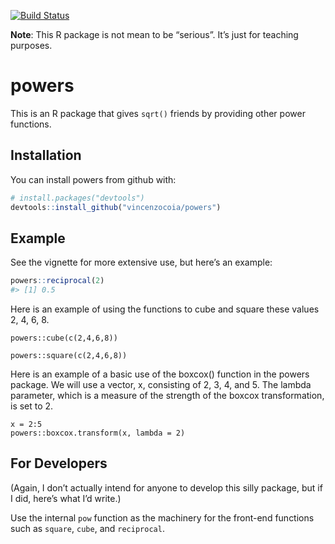 
<!-- README.md is generated from README.Rmd. Please edit that file -->

[![Build
Status](https://travis-ci.org/vincenzocoia/powers.svg?branch=master)](https://travis-ci.org/vincenzocoia/powers)

**Note**: This R package is not mean to be “serious”. It’s just for
teaching purposes.

# powers

This is an R package that gives `sqrt()` friends by providing other
power functions.

## Installation

You can install powers from github with:

``` r
# install.packages("devtools")
devtools::install_github("vincenzocoia/powers")
```

## Example

See the vignette for more extensive use, but here’s an example:

``` r
powers::reciprocal(2)
#> [1] 0.5
```
Here is an example of using the functions to cube and square these values 2, 4, 6, 8.


```{r}
powers::cube(c(2,4,6,8))
```

```{r}
powers::square(c(2,4,6,8))
```

Here is an example of a basic use of the boxcox() function in the powers package.  We will use a vector, x, consisting of 2, 3, 4, and 5. The lambda parameter, which is a measure of the strength of the boxcox transformation, is set to 2.

```{r}
x = 2:5
powers::boxcox.transform(x, lambda = 2)
```

## For Developers

(Again, I don’t actually intend for anyone to develop this silly
package, but if I did, here’s what I’d write.)

Use the internal `pow` function as the machinery for the front-end
functions such as `square`, `cube`, and `reciprocal`.
